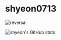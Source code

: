 # shyeon0713

![reversal](https://capsule-render.vercel.app/api?type=rect&text=RECT&fontAlign=30&fontSize=30&desc=Use%20theme&descAlign=60&descAlignY=50&theme=radical)

![shyeon's GitHub stats](https://github-readme-stats.vercel.app/api?username=shyeon&show_icons=true&bg_color=0F2F4F&text_color=ffffff)
